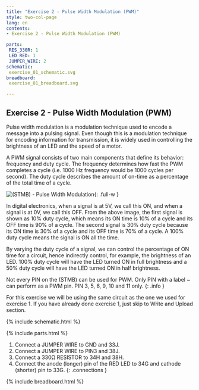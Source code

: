 ```yaml
---
title: "Exercise 2 - Pulse Width Modulation (PWM)"
style: two-col-page
lang: en
contents:
- Exercise 2 - Pulse Width Modulation (PWM)

parts:
 RES_330R: 1
 LED_RED: 1
 JUMPER_WIRE: 2
schematic:
 exercise_01_schematic.svg
breadboard:
 exercise_01_breadboard.svg

---
```


## Exercise 2 - Pulse Width Modulation (PWM)

Pulse width modulation is a modulation technique used to encode a message into a pulsing signal. Even though this is a modulation technique for encoding information for transmission, it is widely used in controlling the brightness of an LED and the speed of a motor.

A PWM signal consists of two main components that define its behavior: frequency and duty cycle. The frequency determines how fast the PWM completes a cycle (i.e. 1000 Hz frequency would be 1000 cycles per second). The duty cycle describes the amount of on-time as a percentage of the total time of a cycle.

![(STMB) - Pulse Width Modulation](img/exercise_02_pwm.svg){: .full-w }

In digital electronics, when a signal is at 5V, we call this ON, and when a signal is at 0V, we call this OFF. From the above image, the first signal is shown as 10% duty cycle, which means its ON time is 10% of a cycle and its OFF time is 90% of a cycle. The second signal is 30% duty cycle because its ON time is 30% of a cycle and its OFF time is 70% of a cycle. A 100% duty cycle means the signal is ON all the time.

By varying the duty cycle of a signal, we can control the percentage of ON time for a circuit, hence indirectly control, for example, the brightness of an LED. 100% duty cycle will have the LED turned ON in full brightness and a 50% duty cycle will have the LED turned ON in half brightness.

Not every PIN on the (STMB) can be used for PWM. Only PIN with a label ~ can perform as a PWM pin. PIN 3, 5, 6, 9, 10 and 11 only.
{: .info } 

For this exercise we will be using the same circuit as the one we used for exercise 1. If you have already done exercise 1, just skip to Write and Upload section. 

{% include schematic.html %}

{% include parts.html %}

1. Connect a JUMPER WIRE to GND and 33J.
2. Connect a JUMPER WIRE to PIN3 and 38J.
3. Connect a 330Ω RESISTOR to 34H and 38H.
4. Connect the anode (longer) pin of the RED LED to 34G and cathode (shorter) pin to 33G.
{: .connections }

{% include breadboard.html %}
